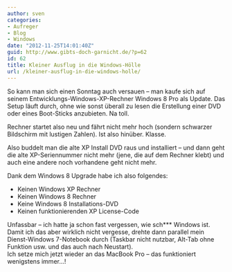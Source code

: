 ```yaml
---
author: sven
categories:
- Aufreger
- Blog
- Windows
date: "2012-11-25T14:01:40Z"
guid: http://www.gibts-doch-garnicht.de/?p=62
id: 62
title: Kleiner Ausflug in die Windows-Hölle
url: /kleiner-ausflug-in-die-windows-holle/
---
```


So kann man sich einen Sonntag auch versauen – man kaufe sich auf seinem Entwicklungs-Windows-XP-Rechner Windows 8 Pro als Update. Das Setup läuft durch, ohne wie sonst überall zu lesen die Erstellung einer DVD oder eines Boot-Sticks anzubieten. Na toll.

Rechner startet also neu und fährt nicht mehr hoch (sondern schwarzer Bildschirm mit lustigen Zahlen). Ist also hinüber. Klasse.

Also buddelt man die alte XP Install DVD raus und installiert – und dann geht die alte XP-Seriennummer nicht mehr (jene, die auf dem Rechner klebt) und auch eine andere noch vorhandene geht nicht mehr.

Dank dem Windows 8 Upgrade habe ich also folgendes:

- Keinen Windows XP Rechner
- Keinen Windows 8 Rechner
- Keine Windows 8 Installations-DVD
- Keinen funktionierenden XP License-Code

<div>Unfassbar – ich hatte ja schon fast vergessen, wie sch*** Windows ist.</div><div>Damit ich das aber wirklich nicht vergesse, drehte dann parallel mein Dienst-Windows 7-Notebook durch (Taskbar nicht nutzbar, Alt-Tab ohne Funktion usw. und das auch nach Neustart).</div><div></div><div>Ich setze mich jetzt wieder an das MacBook Pro – das funktioniert wenigstens immer…!</div>